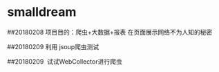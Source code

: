 # smalldream
##20180208
项目目的：爬虫+大数据+报表 在页面展示网络不为人知的秘密

##20180209
利用 jsoup爬虫测试

##20180209
 试试WebCollector进行爬虫
